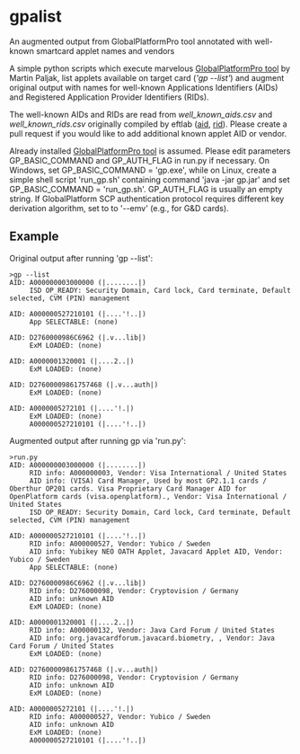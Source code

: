 # gpalist
An augmented output from GlobalPlatformPro tool annotated with well-known smartcard applet names and vendors

A simple python scripts which execute marvelous [GlobalPlatformPro tool](https://github.com/martinpaljak/GlobalPlatformPro) by Martin Paljak, list applets available on target card (*'gp --list'*) and augment original output with names for well-known Applications Identifiers (AIDs) and Registered Application Provider Identifiers (RIDs). 

The well-known AIDs and RIDs are read from *well_known_aids.csv* and *well_known_rids.csv* originally compiled by eftlab ([aid](https://www.eftlab.com.au/index.php/site-map/knowledge-base/211-emv-aid-rid-pix), [rid](https://www.eftlab.co.uk/index.php/site-map/knowledge-base/212-emv-rid)). Please create a pull request if you would like to add additional known applet AID or vendor.

Already installed [GlobalPlatformPro tool](https://github.com/martinpaljak/GlobalPlatformPro) is assumed. Please edit parameters GP_BASIC_COMMAND and GP_AUTH_FLAG in run.py if necessary. On Windows, set GP_BASIC_COMMAND = 'gp.exe', while on Linux, create a simple shell script 'run_gp.sh' containing command 'java -jar gp.jar' and set GP_BASIC_COMMAND = 'run_gp.sh'. GP_AUTH_FLAG is usually an empty string. If GlobalPlatform SCP authentication protocol requires different key derivation algorithm, set to to '--emv' (e.g., for G&D cards). 

## Example
Original output after running 'gp --list':
```vim
>gp --list
AID: A000000003000000 (|........|)
     ISD OP_READY: Security Domain, Card lock, Card terminate, Default selected, CVM (PIN) management

AID: A000000527210101 (|....'!..|)
     App SELECTABLE: (none)

AID: D2760000986C6962 (|.v...lib|)
     ExM LOADED: (none)

AID: A0000001320001 (|....2..|)
     ExM LOADED: (none)

AID: D27600009861757468 (|.v...auth|)
     ExM LOADED: (none)

AID: A0000005272101 (|....'!.|)
     ExM LOADED: (none)
     A000000527210101 (|....'!..|)
```

Augmented output after running gp via 'run.py':
```vim
>run.py
AID: A000000003000000 (|........|)
     RID info: A000000003, Vendor: Visa International / United States
     AID info: (VISA) Card Manager, Used by most GP2.1.1 cards / Oberthur OP201 cards. Visa Proprietary Card Manager AID for OpenPlatform cards (visa.openplatform)., Vendor: Visa International / United States
     ISD OP_READY: Security Domain, Card lock, Card terminate, Default selected, CVM (PIN) management

AID: A000000527210101 (|....'!..|)
     RID info: A000000527, Vendor: Yubico / Sweden
     AID info: Yubikey NEO OATH Applet, Javacard Applet AID, Vendor: Yubico / Sweden
     App SELECTABLE: (none)

AID: D2760000986C6962 (|.v...lib|)
     RID info: D276000098, Vendor: Cryptovision / Germany
     AID info: unknown AID
     ExM LOADED: (none)

AID: A0000001320001 (|....2..|)
     RID info: A000000132, Vendor: Java Card Forum / United States
     AID info: org.javacardforum.javacard.biometry, , Vendor: Java Card Forum / United States
     ExM LOADED: (none)

AID: D27600009861757468 (|.v...auth|)
     RID info: D276000098, Vendor: Cryptovision / Germany
     AID info: unknown AID
     ExM LOADED: (none)

AID: A0000005272101 (|....'!.|)
     RID info: A000000527, Vendor: Yubico / Sweden
     AID info: unknown AID
     ExM LOADED: (none)
     A000000527210101 (|....'!..|)
```
